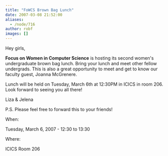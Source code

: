 ```yaml
---
title: "FoWCS Brown Bag Lunch"
date: 2007-03-08 21:52:00
aliases:
  - /node/716
author: robf
images: []
---
```


Hey girls,

**Focus on Women in Computer Science** is hosting its second women's
undergraduate brown bag lunch. Bring your lunch and meet other fellow
undergrads. This is also a great opportunity to meet and get to know our
faculty guest, Joanna McGrenere.

Lunch will be held on Tuesday, March 6th at 12:30PM in ICICS in room 206.
Look forward to seeing you all there!

Liza & Jelena

P.S. Please feel free to forward this to your friends!

When: 

Tuesday, March 6, 2007 - 12:30 to 13:30

Where: 

ICICS Room 206
